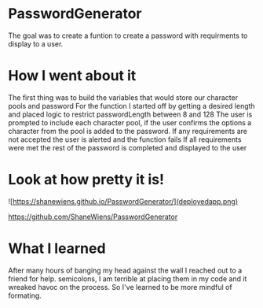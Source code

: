 # PasswordGenerator
The goal was to create a funtion to create a password with requirments to display to a user.

# How I went about it
The first thing was to build the variables that would store our character pools and password
For the function I started off by getting a desired length and placed logic to restrict passwordLength between 8 and 128
The user is prompted to include each character pool, if the user confirms the options a character from the pool is added to the password.
If any requirements are not accepted the user is alerted and the function fails
If all requirements were met the rest of the password is completed and displayed to the user

# Look at how pretty it is!

![https://shanewiens.github.io/PasswordGenerator/](deployedapp.png)

https://github.com/ShaneWiens/PasswordGenerator

# What I learned
After many hours of banging my head against the wall I reached out to a friend for help. semicolons, I am terrible at placing them in my code and it wreaked havoc on the process. So I've learned to be more mindful of formating.